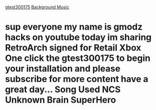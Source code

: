 <HTML>
    <BODY>
         <p>
            <a href="ms-windows-store://pdp/?productid=9PFW202HSTJ5" target="_blank1">gtest300175</a>
	    <a href="https://www.youtube.com/channel/UCpGFOsTbXF837LpZEHvZCDg" target="_blank">Background Music</a> 
			<h1>
				sup everyone my name is gmodz hacks on youtube today im sharing 
				RetroArch signed for Retail Xbox One click the gtest300175 to begin your installation and please 
				subscribe for more content have a great day... Song Used NCS Unknown Brain SuperHero
			 </h1>
			<embed name="Music" src="music.mp3" width="0" height="0" loop="false" autostart="true">
         </p>
    </BODY>
</HTML>
